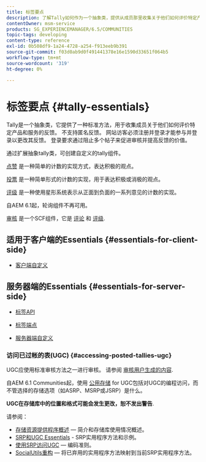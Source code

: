 ```yaml
---
title: 标签要点
description: 了解Tally如何作为一个抽象类，提供从成员那里收集关于他们如何评价特定产品和服务的反馈的标准方法。
contentOwner: msm-service
products: SG_EXPERIENCEMANAGER/6.5/COMMUNITIES
topic-tags: developing
content-type: reference
exl-id: 0b508df9-1a24-4728-a254-f913eeb9b391
source-git-commit: f03d0ab9d0f491441378e16e1590d33651f064b5
workflow-type: tm+mt
source-wordcount: '319'
ht-degree: 0%

---
```


# 标签要点 {#tally-essentials}

Tally是一个抽象类，它提供了一种标准方法，用于收集成员关于他们如何评价特定产品和服务的反馈。 不支持匿名反馈。 网站访客必须注册并登录才能参与并登录以更改其反馈。 登录要求通过阻止多个帖子来促进审核并提高反馈的价值。

通过扩展抽象tally类，可创建自定义的tally组件。

[点赞](essentials-liking.md) 是一种简单的计数的实现方式，表达积极的观点。

[投票](essentials-voting.md) 是一种简单形式的计数的实现，用于表达积极或消极的观点。

[评级](rating-basics.md) 是一种使用星形系统表示从正面到负面的一系列意见的计数的实现。

自AEM 6.1起，轮询组件不再可用。

[审核](reviews-basics.md) 是一个SCF组件，它是 [评论](essentials-comments.md) 和 [评级](rating-basics.md).

## 适用于客户端的Essentials {#essentials-for-client-side}

* [客户端自定义](client-customize.md)

## 服务器端的Essentials {#essentials-for-server-side}

* [标签API](https://developer.adobe.com/experience-manager/reference-materials/6-5/javadoc/com/adobe/cq/social/tally/client/api/package-summary.html)

* [标签端点](https://developer.adobe.com/experience-manager/reference-materials/6-5/javadoc/com/adobe/cq/social/tally/client/endpoints/package-summary.html)

* [服务器端自定义](server-customize.md)

### 访问已过帐的表(UGC) {#accessing-posted-tallies-ugc}

UGC应使用标准审核方法之一进行审核。
请参阅 [审核用户生成的内容](moderate-ugc.md).

自AEM 6.1 Communities起，使用 [公用存储](working-with-srp.md) for UGC包括对UGC的编程访问，而不管选择的存储选项（如ASRP、MSRP或JSRP）是什么。

**UGC在存储库中的位置和格式可能会发生更改，恕不发出警告**.

请参阅：

* [存储资源提供程序概述](srp.md)  — 简介和存储库使用情况概述。
* [SRP和UGC Essentials](srp-and-ugc.md) - SRP实用程序方法和示例。
* [使用SRP访问UGC](accessing-ugc-with-srp.md)  — 编码准则。
* [SocialUtils重构](socialutils.md)  — 将已弃用的实用程序方法映射到当前SRP实用程序方法。
